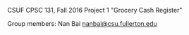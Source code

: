 CSUF CPSC 131, Fall 2016
Project 1
"Grocery Cash Register"

Group members: 
Nan Bai nanbai@csu.fullerton.edu




